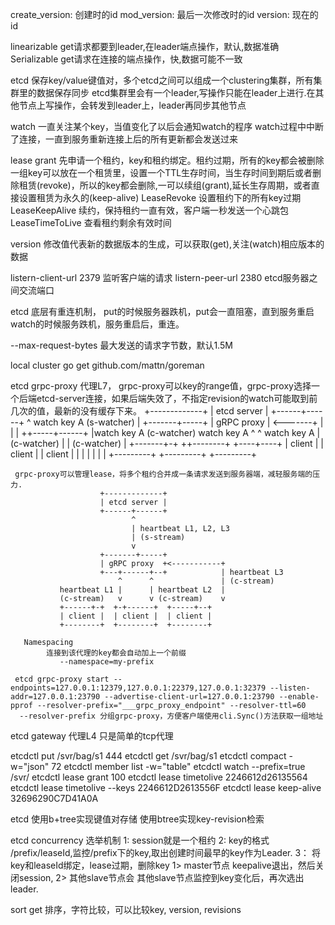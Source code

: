 create_version: 创建时的id
mod_version:    最后一次修改时的id
version:        现在的id

linearizable get请求都要到leader,在leader端点操作，默认,数据准确
Serializable get请求在连接的端点操作，快,数据可能不一致

etcd 保存key/value键值对，多个etcd之间可以组成一个clustering集群，所有集群里的数据保存同步
etcd集群里会有一个leader,写操作只能在leader上进行.在其他节点上写操作，会转发到leader上，leader再同步其他节点

watch
	一直关注某个key，当值变化了以后会通知watch的程序
    watch过程中中断了连接，一直到服务重新连接上后的所有更新都会发送过来

lease
    grant 先申请一个租约，key和租约绑定。租约过期，所有的key都会被删除
	一组key可以放在一个租赁里，设置一个TTL生存时间，当生存时间到期后或者删除租赁(revoke)，所以的key都会删除,一可以续组(grant),延长生存周期，或者直接设置租赁为永久的(keep-alive)
    LeaseRevoke 设置租约下的所有key过期
    LeaseKeepAlive 续约，保持租约一直有效，客户端一秒发送一个心跳包
    LeaseTimeToLive 查看租约剩余有效时间

version
	修改值代表新的数据版本的生成，可以获取(get),关注(watch)相应版本的数据



listern-client-url 2379 监听客户端的请求
listern-peer-url 2380 etcd服务器之间交流端口


etcd 底层有重连机制，
   put的时候服务器跌机，put会一直阻塞，直到服务重启
   watch的时候服务跌机，服务重启后，重连。


--max-request-bytes 最大发送的请求字节数，默认1.5M



local cluster
       go get github.com/mattn/goreman


etcd grpc-proxy 代理L7，
     grpc-proxy可以key的range值，grpc-proxy选择一个后端etcd-server连接，如果后端失效了，不指定revision的watch可能取到前几次的值，最新的没有缓存下来。
                 +-------------+
                 | etcd server |
                 +------+------+
                    ^ watch key A (s-watcher)
                    |
                 +-------+-----+
                 | gRPC proxy  | <-------+
                 |             |         |
                 ++-----+------+         |watch key A (c-watcher)
            watch key A ^     ^ watch key A    |
            (c-watcher) |     | (c-watcher)    |
                +-------+-+  ++--------+  +----+----+
                |  client |  |  client |  |  client |
                |         |  |         |  |         |
                +---------+  +---------+  +---------+

     grpc-proxy可以管理lease，将多个租约合并成一条请求发送到服务器端，减轻服务端的压力.
                        +-------------+
                        | etcd server |
                        +------+------+
                               ^
                               | heartbeat L1, L2, L3
                               | (s-stream)
                               v
                        +-------+-----+
                        | gRPC proxy  +<-----------+
                        +---+------+--+            | heartbeat L3
                            ^      ^               | (c-stream)
               heartbeat L1 |      | heartbeat L2  |
               (c-stream)   v      v (c-stream)    v
               +------+-+  +-+------+  +-----+--+
               | client |  | client |  | client |
               +--------+  +--------+  +--------+

       Namespacing
            连接到该代理的key都会自动加上一个前缀
               --namespace=my-prefix 

     etcd grpc-proxy start --endpoints=127.0.0.1:12379,127.0.0.1:22379,127.0.0.1:32379 --listen-addr=127.0.0.1:23790 --advertise-client-url=127.0.0.1:23790 --enable-pprof --resolver-prefix="___grpc_proxy_endpoint" --resolver-ttl=60
      --resolver-prefix 分组grpc-proxy，方便客户端使用cli.Sync()方法获取一组地址 

etcd gateway  代理L4
      只是简单的tcp代理




etcdctl  put /svr/bag/s1 444
etcdctl  get /svr/bag/s1 
etcdctl  compact -w="json" 72
etcdctl  member list -w="table"
etcdctl watch --prefix=true  /svr/
etcdctl lease grant 100
etcdctl lease timetolive  2246612d26135564
etcdctl lease timetolive  --keys 2246612D2613556F
etcdctl lease keep-alive  32696290C7D41A0A




etcd 使用b+tree实现键值对存储
     使用btree实现key-revision检索


etcd concurrency 选举机制
       1:  session就是一个租约
       2:  key的格式 /prefix/leaseId,监控/prefix下的key,取出创建时间最早的key作为Leader.
       3： 将key和leaseId绑定，lease过期，删除key 
            1> master节点      keepalive退出，然后关闭session,
            2> 其他slave节点会 其他slave节点监控到key变化后，再次选出leader.

sort  get 排序，字符比较，可以比较key, version, revisions 
